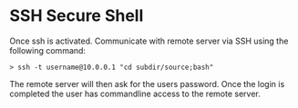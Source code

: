 # SSH Secure Shell

Once ssh is activated.  Communicate with remote server via SSH using the following command:
```
> ssh -t username@10.0.0.1 "cd subdir/source;bash"
```
The remote server will then ask for the users password.  Once the login is completed the user has commandline access to the remote 
server.
